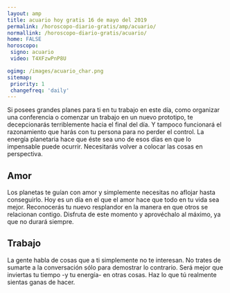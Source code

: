 ```yaml
---
layout: amp
title: acuario hoy gratis 16 de mayo del 2019 
permalink: /horoscopo-diario-gratis/amp/acuario/
normallink: /horoscopo-diario-gratis/acuario/
home: FALSE
horoscopo:
 signo: acuario
 video: T4XFzwPnP8U

ogimg: /images/acuario_char.png
sitemap:
 priority: 1
 changefreq: 'daily'
---
```



Si posees grandes planes para ti en tu trabajo en este día, como organizar una conferencia o comenzar un trabajo en un nuevo prototipo, te decepcionarás terriblemente hacia el final del día. Y tampoco funcionará el razonamiento que harás con tu persona para no perder el control. La energía planetaria hace que éste sea uno de esos días en que lo impensable puede ocurrir. Necesitarás volver a colocar las cosas en perspectiva.

## Amor

Los planetas te guían con amor y simplemente necesitas no aflojar hasta conseguirlo. Hoy es un día en el que el amor hace que todo en tu vida sea mejor. Reconocerás tu nuevo resplandor en la manera en que otros se relacionan contigo. Disfruta de este momento y aprovéchalo al máximo, ya que no durará siempre.

## Trabajo

La gente habla de cosas que a ti simplemente no te interesan. No trates de sumarte a la conversación sólo para demostrar lo contrario. Será mejor que inviertas tu tiempo -y tu energía- en otras cosas. Haz lo que tú realmente sientas ganas de hacer.